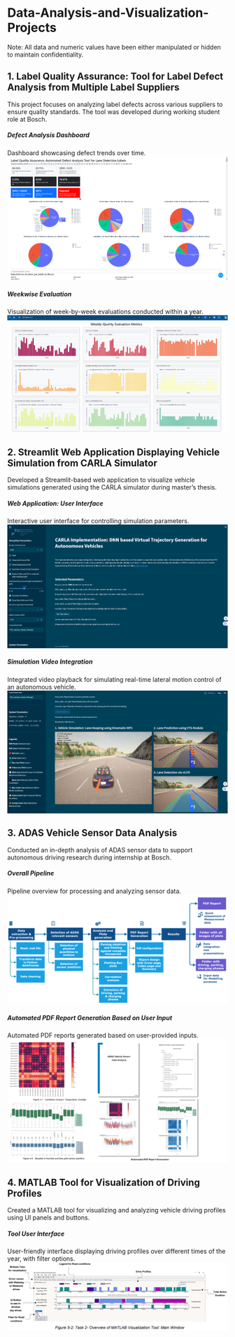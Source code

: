# Data-Analysis-and-Visualization-Projects
Note: All data and numeric values have been either manipulated or hidden to maintain confidentiality.

## 1. Label Quality Assurance: Tool for Label Defect Analysis from Multiple Label Suppliers
This project focuses on analyzing label defects across various suppliers to ensure quality standards. The tool was developed during working student role at Bosch.

##### Defect Analysis Dashboard
Dashboard showcasing defect trends over time.
![Label Quality Assurance: Defect Analysis Dashboard](Label_QA_Tool_Bosch1.png)

##### Weekwise Evaluation
Visualization of week-by-week evaluations conducted within a year.
![Weekwise Evaluation within a Year](Label_QA_Tool_Bosch2.png)

## 2. Streamlit Web Application Displaying Vehicle Simulation from CARLA Simulator
Developed a Streamlit-based web application to visualize vehicle simulations generated using the CARLA simulator during master’s thesis.

##### Web Application: User Interface
Interactive user interface for controlling simulation parameters.
![Web Application: User Interface](Web_application_Master_Thesis1.png)

##### Simulation Video Integration
Integrated video playback for simulating real-time lateral motion control of an autonomous vehicle.
![Vehicle Simulation Video Integration](Web_application_Master_Thesis2.png)

## 3. ADAS Vehicle Sensor Data Analysis
Conducted an in-depth analysis of ADAS sensor data to support autonomous driving research during internship at Bosch.

##### Overall Pipeline
Pipeline overview for processing and analyzing sensor data.
![Overall Pipeline](ADAS_Sensor_Data_Analysis1.png)

##### Automated PDF Report Generation Based on User Input
Automated PDF reports generated based on user-provided inputs.
![Automated PDF Report Generation Based on User Input](ADAS_Sensor_Data_Analysis2.png)

## 4. MATLAB Tool for Visualization of Driving Profiles
Created a MATLAB tool for visualizing and analyzing vehicle driving profiles using UI panels and buttons.

##### Tool User Interface
User-friendly interface displaying driving profiles over different times of the year, with filter options.
![User Interface Using UI Panels](MATLAB_Driving_Profiles_Tool.png)
